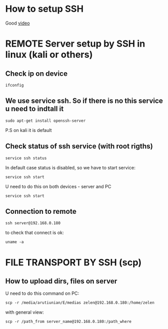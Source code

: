 # How to setup SSH

Good [video](https://youtu.be/JdpcvDCxGfQ?si=5X-3RHpQaM9bOXsT)

# REMOTE Server setup by SSH in linux (kali or others)

## Check ip on device

```
ifconfig
```

## We use service ssh. So if there is no this service u need to indtall it

```
sudo apt-get install openssh-server
```

P.S on kali it is default

## Check status of ssh service (with root rigths)

```
service ssh status
```
In default case status is disabled, so we have to start service:

```
service ssh start
```

U need to do this on both devices - server and PC

```
service ssh start
```


## Connection to remote

```
ssh server@192.168.0.180
```
to check that connect is ok:
```
uname -a
```

# FILE TRANSPORT BY SSH (scp)

## How to upload dirs, files on server

U need to do this command on PC:

```
scp -r /media/arutiunian/E/medias zelen@192.168.0.180:/home/zelen
```
with general view:
```
scp -r /path_from server_name@192.168.0.180:/path_where
```
